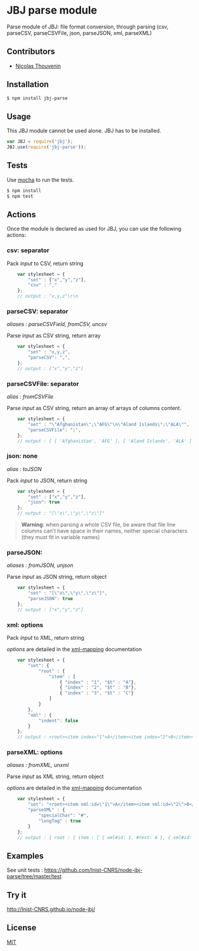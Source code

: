 # JBJ parse module

Parse module of JBJ: file format conversion, through parsing (csv, parseCSV, parseCSVFile, json, parseJSON, xml, parseXML)

## Contributors

  * [Nicolas Thouvenin](https://github.com/touv)

## Installation

```bash
$ npm install jbj-parse
```

## Usage

This JBJ module cannot be used alone. JBJ has to be installed.

```js
var JBJ = require('jbj');
JBJ.use(require('jbj-parse'));
```

## Tests

Use [mocha](https://github.com/visionmedia/mocha) to run the tests.

```bash
$ npm install
$ npm test
```

## Actions

Once the module is declared as used for JBJ, you can use the following actions:

<a id="csv"></a>
### csv: separator
Pack *input* to CSV, return string
```javascript
    var stylesheet = {
        "set" : ["x","y","z"],
        "csv" : ","
    };
    // output : "x,y,z"\r\n
```

<a id="parsecsv"></a>
### parseCSV: separator

*aliases : parseCSVField, fromCSV, uncsv*

Parse *input* as CSV string, return array
```javascript
    var stylesheet = {
        "set" : "x,y,z",
        "parseCSV": ",",
    };
    // output : ["x","y","z"]
```

<a id="parsecsvfile"></a>
### parseCSVFile: separator

*alias : fromCSVFile*

Parse *input* as CSV string, return an array of arrays of columns content.

```javascript
    var stylesheet = {
        "set" : "\"Afghanistan\";\"AFG\"\n\"Aland Islands\";\"ALA\"",
        "parseCSVFile": ";",
    };
    // output : [ [ 'Afghanistan', 'AFG' ], [ 'Aland Islands', 'ALA' ] ]
```

<a id="json"></a>
### json: none

*alias : toJSON*

Pack *input* to JSON, return string
```javascript
    var stylesheet = {
        "set" : ["x","y","z"],
        "json": true
    };
    // output : "[\"x\",\"y\",\"z\"]"
```

> **Warning**: when parsing a whole CSV file, be aware that file line columns can't have space in their names, neither special characters (they must fit in variable names)

<a id="parsejson"></a>
### parseJSON:

*aliases : fromJSON, unjson*

Parse *input* as JSON string, return object
```javascript
    var stylesheet = {
        "set" : "[\"x\",\"y\",\"z\"]",
        "parseJSON": true
    };
    // output : ["x","y","z"]
```

<a id="xml"></a>
### xml: options

Pack *input* to XML, return string

*options* are detailed in the [xml-mapping](https://github.com/touv/node-xml-mapping#options-1) documentation
```javascript
    var stylesheet = {
        "set": {
            "root" : {
                "item" : [
                    { "index" : "1", "$t" : "A"},
                    { "index" : "2", "$t" : "B"},
                    { "index" : "3", "$t" : "C"}
                ]
            }
        },
        "xml" : {
            "indent": false
        }
    };
    // output : <root><item index="1">A</item><item index="2">B</item><item index="3">C</item></root>
```

<a id="parsexml"></a>
### parseXML: options

*aliases : fromXML, unxml*

Parse *input* as XML string, return object

*options* are detailed in the [xml-mapping](https://github.com/touv/node-xml-mapping#options) documentation
```javascript
    var stylesheet = {
        "set": "<root><item xml:id=\"1\">A</item><item xml:id=\"2\">B</item><item xml:id=\"3\">C</item></root>",
        "parseXML" : {
            "specialChar": "#",
            "longTag" : true
        }
    };
    // output : { root : { item : [ { xml#id: 1, #text: A }, { xml#id: 2, #text: B }, { xml#id: 3, #text: C } ] } }
```

## Examples

See unit tests : https://github.com/Inist-CNRS/node-jbj-parse/tree/master/test


## Try it

http://Inist-CNRS.github.io/node-jbj/


## License

[MIT](https://github.com/Inist-CNRS/node-jbj-parse/blob/master/LICENSE)
